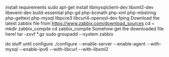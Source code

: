 install requirements
sudo apt-get install libmysqlclient-dev libxml2-dev libevent-dev build-essential php-gd php-bcmath php-xml php-mbstring php-gettext php-mysql libpcre3 libcurl4-openssl-dev fping 
Download the latest zabbix file from https://www.zabbix.com/download_sources
cd ~
mkdir zabbix_compile
cd zabbix_compile
Somehow get the downloaded file here!
tar -zxvf *.gz
sudo groupadd --system zabbix

do stuff until configure
./configure --enable-server --enable-agent --with-mysql --enable-ipv6 --with-libcurl --with-libxml2

